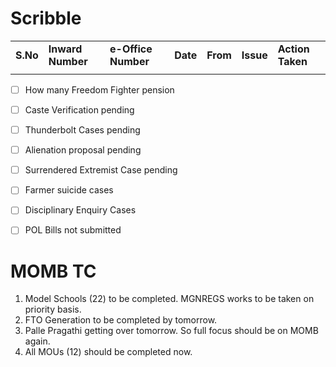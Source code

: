 # Scribble

  

|     |     |     |     |     |     |     |
| --- | --- | --- | --- | --- | --- | --- |
| **S.No** | **Inward Number** | **e-Office Number** | **Date** | **From** | **Issue** | **Action Taken** |
|     |     |     |     |     |     |     |

  

- [ ] How many Freedom Fighter pension
- [ ] Caste Verification pending
- [ ] Thunderbolt Cases pending
- [ ] Alienation proposal pending
- [ ] Surrendered Extremist Case pending
- [ ] Farmer suicide cases
- [ ] Disciplinary Enquiry Cases
- [ ] POL Bills not submitted

  

  

# **MOMB TC**

1. Model Schools (22) to be completed. MGNREGS works to be taken on priority basis.
2. FTO Generation to be completed by tomorrow.
3. Palle Pragathi getting over tomorrow. So full focus should be on MOMB again.
4. All MOUs (12) should be completed now.